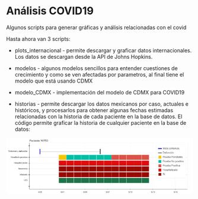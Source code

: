 # Análisis COVID19

Algunos scripts para generar gráficas y análisis relacionadas con el covid

Hasta ahora van 3 scripts:

* plots_internacional - permite descargar y graficar datos internacionales. Los datos se descargan desde la API de Johns Hopkins.

* modelos - algunos modelos sencillos para entender cuestiones de crecimiento y como se ven afectadas por parametros, al final tiene el modelo que está usando CDMX

* modelo_CDMX - implementación del modelo de CDMX para COVID19

* historias - permite descargar los datos mexicanos por caso, actuales e históricos, y procesarlos para obtener algunas fechas estimadas relacionadas con la historia de cada paciente en la base de datos. El código permite graficar la historia de cualquier paciente en la base de datos:

![Gráfica de la historia de un paciente](/graficas/historia_plot.png)
